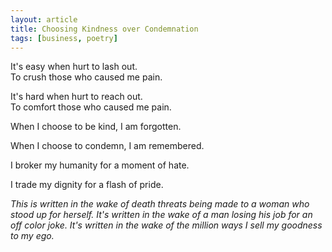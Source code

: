 ```yaml
---
layout: article
title: Choosing Kindness over Condemnation
tags: [business, poetry]
---
```


It's easy when hurt to lash out.<br /> To crush those who caused me pain.

It's hard when hurt to reach out.<br /> To comfort those who caused me pain.

When I choose to be kind, I am forgotten.

When I choose to condemn, I am remembered.

I broker my humanity for a moment of hate.

I trade my dignity for a flash of pride.

<!--more-->

_This is written in the wake of death threats being made to a woman who stood up
for herself. It's written in the wake of a man losing his job for an off color
joke. It's written in the wake of the million ways I sell my goodness to my
ego._
